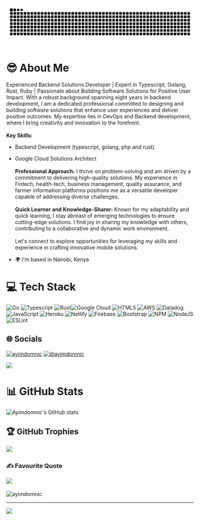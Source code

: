 ![Snake animation](https://raw.githubusercontent.com/ayimdomnic/ayimdomnic/output/github-contribution-grid-snake.svg)

# 😎 About Me

Experienced Backend Solutions Developer | Expert in Typescript, Golang, Rust, Ruby | Passionate about Building Software Solutions for Positive User Impact.
With a robust background spanning eight years in backend development, I am a dedicated professional committed to designing and building software solutions that enhance user experiences and deliver positive outcomes. My expertise lies in DevOps and Backend development, where I bring creativity and innovation to the forefront.
<br> <br>
**Key Skills:**

- Backend Development (typescript, golang, php and rust)
- Google Cloud Solutions Architect
<br> <br>
**Professional Approach:**
I thrive on problem-solving and am driven by a commitment to delivering high-quality solutions. My experience in Fintech, health-tech, business management, quality assurance, and farmer information platforms positions me as a versatile developer capable of addressing diverse challenges.
<br> <br>
**Quick Learner and Knowledge-Sharer:**
Known for my adaptability and quick learning, I stay abreast of emerging technologies to ensure cutting-edge solutions. I find joy in sharing my knowledge with others, contributing to a collaborative and dynamic work environment.
<br> <br>
Let's connect to explore opportunities for leveraging my skills and experience in crafting innovative mobile solutions.

- 🌍  I'm based in Nairobi, Kenya

# 💻 Tech Stack

![Go](https://img.shields.io/badge/GO-%2302569B.svg?style=for-the-badge&logo=go&logoColor=white) ![Typescript](https://img.shields.io/badge/typescript-3DDC84?style=for-the-badge&logo=typescript&logoColor=white) ![Rust](https://img.shields.io/badge/rust-%237F52FF.svg?style=for-the-badge&logo=rust&logoColor=white)![Google Cloud](https://img.shields.io/badge/GoogleCloud-%234285F4.svg?style=for-the-badge&logo=google-cloud&logoColor=white) ![HTML5](https://img.shields.io/badge/html5-%23E34F26.svg?style=for-the-badge&logo=html5&logoColor=white) ![AWS](https://img.shields.io/badge/AWS-%23FF9900.svg?style=for-the-badge&logo=amazon-aws&logoColor=white) ![Datadog](https://img.shields.io/badge/datadog-%23632CA6.svg?style=for-the-badge&logo=datadog&logoColor=white) ![JavaScript](https://img.shields.io/badge/javascript-%23323330.svg?style=for-the-badge&logo=javascript&logoColor=%23F7DF1E) ![Heroku](https://img.shields.io/badge/heroku-%23430098.svg?style=for-the-badge&logo=heroku&logoColor=white) ![Netlify](https://img.shields.io/badge/netlify-%23000000.svg?style=for-the-badge&logo=netlify&logoColor=#00C7B7) ![Firebase](https://img.shields.io/badge/firebase-%23039BE5.svg?style=for-the-badge&logo=firebase) ![Bootstrap](https://img.shields.io/badge/bootstrap-%23563D7C.svg?style=for-the-badge&logo=bootstrap&logoColor=white) ![NPM](https://img.shields.io/badge/NPM-%23000000.svg?style=for-the-badge&logo=npm&logoColor=white) ![NodeJS](https://img.shields.io/badge/node.js-6DA55F?style=for-the-badge&logo=node.js&logoColor=white) ![ESLint](https://img.shields.io/badge/ESLint-4B3263?style=for-the-badge&logo=eslint&logoColor=white)

## 🌐 Socials

<p align="left">

<a href="https://www.linkedin.com/in/ayimdomnic/" target="blank"><img align="center" src="https://raw.githubusercontent.com/rahuldkjain/github-profile-readme-generator/master/src/images/icons/Social/linked-in-alt.svg" alt="ayimdomnic" height="30" width="40" /></a>
<a href="https://stackoverflow.com/users/8490117/ayimdomnic" target="blank"><img align="center" src="https://stackoverflow.design/assets/img/logos/so/logo-stackoverflow.svg" alt="@ayimdomnic"  height="100" width="120"  /></a>
</p>

![](https://raw.githubusercontent.com/Subhampreet/Subhampreet/master/media/header_.png)

# 📊 GitHub Stats

![Ayimdomnic's GitHub stats](https://github-readme-stats.vercel.app/api?username=ayimdomnic&show_icons=true&theme=radical)

## 🏆 GitHub Trophies

![](https://github-profile-trophy.vercel.app/?username=ayimdomnic&theme=gruvbox&no-frame=true&no-bg=false&margin-w=4)

### ✍️ Favourite Quote

![](https://quotes-github-readme.vercel.app/api?type=horizontal&theme=radical)

<p><img align="center" src="https://github-readme-streak-stats.herokuapp.com/?user=ayimdomnic&" alt="ayimdomnic" /></p>

---
[![](https://visitcount.itsvg.in/api?id=ayimdomnic&label=Profile%20Views&color=2&icon=1&pretty=true)](https://visitcount.itsvg.in)
